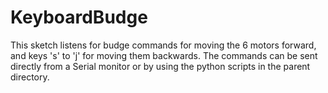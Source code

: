 # KeyboardBudge

This sketch listens for budge commands for moving the 6 motors forward, and keys 's' to 'j' for moving them backwards. The commands can be sent directly from a Serial monitor or by using the python scripts in the parent directory.
